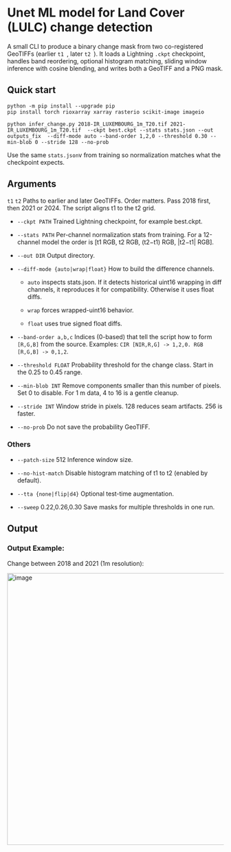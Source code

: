 # Unet ML model for Land Cover (LULC) change detection

A small CLI to produce a binary change mask from two co-registered GeoTIFFs (earlier  ```t1 ```, later  ```t2 ```).
It loads a Lightning ```.ckpt``` checkpoint, handles band reordering, optional histogram matching, sliding window inference with cosine blending, and writes both a GeoTIFF and a PNG mask.

## Quick start
```
python -m pip install --upgrade pip
pip install torch rioxarray xarray rasterio scikit-image imageio
 ```
 ```
python infer_change.py 2018-IR_LUXEMBOURG_1m_T20.tif 2021-IR_LUXEMBOURG_1m_T20.tif  --ckpt best.ckpt --stats stats.json --out outputs_fix  --diff-mode auto --band-order 1,2,0 --threshold 0.30 --min-blob 0 --stride 128 --no-prob
 ```
 Use the same ```stats.json```v from training so normalization matches what the checkpoint expects.

 ## Arguments
```t1``` ```t2```
Paths to earlier and later GeoTIFFs. Order matters. Pass 2018 first, then 2021 or 2024. The script aligns t1 to the t2 grid.

- ```--ckpt PATH```
Trained Lightning checkpoint, for example best.ckpt.

- ```--stats PATH```
Per-channel normalization stats from training. For a 12-channel model the order is [t1 RGB, t2 RGB, (t2−t1) RGB, |t2−t1| RGB].

- ```--out DIR```
Output directory.

- ```--diff-mode {auto|wrap|float}```
How to build the difference channels.

  - ```auto``` inspects stats.json. If it detects historical uint16 wrapping in diff channels, it reproduces it for compatibility. Otherwise it uses float diffs.

  - ```wrap``` forces wrapped-uint16 behavior.

  - ```float``` uses true signed float diffs.

- ```--band-order a,b,c```
Indices (0-based) that tell the script how to form ```[R,G,B]``` from the source.
Examples: ```CIR [NIR,R,G] -> 1,2,0. RGB [R,G,B] -> 0,1,2```.

- ```--threshold FLOAT```
Probability threshold for the change class. Start in the 0.25 to 0.45 range.

- ```--min-blob INT```
Remove components smaller than this number of pixels. Set 0 to disable. For 1 m data, 4 to 16 is a gentle cleanup.

- ```--stride INT```
Window stride in pixels. 128 reduces seam artifacts. 256 is faster.

- ```--no-prob```
Do not save the probability GeoTIFF.

### Others
- ```--patch-size``` 512 Inference window size.

- ```--no-hist-match``` Disable histogram matching of t1 to t2 (enabled by default).

- ```--tta {none|flip|d4}``` Optional test-time augmentation.

- ```--sweep``` 0.22,0.26,0.30 Save masks for multiple thresholds in one run.
 
## Output

### Output Example:
Change between 2018 and 2021 (1m resolution):





<img width="629" height="631" alt="image" src="https://github.com/user-attachments/assets/47730b9a-26f2-4726-a5af-3d5d9a44e3a6" />
